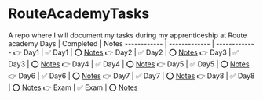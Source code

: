 # RouteAcademyTasks
A repo where I will document my tasks during my apprenticeship at Route academy 
Days | Completed | Notes
------------ | ------------- | -------------
👉 Day1 | ✅ Day1 | ⭕️ [Notes](https://github.com/RaheemAmer/RouteAcademyTasks/blob/main/Day1)
👉 Day2 | ✅ Day2 | ⭕️ [Notes](https://github.com/RaheemAmer/RouteAcademyTasks/blob/main/Day2)
👉 Day3 | ✅ Day3 | ⭕️ [Notes](https://github.com/RaheemAmer/RouteAcademyTasks/blob/main/Day3)
👉 Day4 | ✅ Day4 | ⭕️ [Notes](https://github.com/RaheemAmer/RouteAcademyTasks/blob/main/Day4)
👉 Day5 | ✅ Day5 | ⭕️ [Notes](https://github.com/RaheemAmer/RouteAcademyTasks/blob/main/Day5)
👉 Day6 | ✅ Day6 | ⭕️ [Notes](https://github.com/RaheemAmer/RouteAcademyTasks/blob/main/Day6)
👉 Day7 | ✅ Day7 | ⭕️ [Notes](https://github.com/RaheemAmer/RouteAcademyTasks/blob/main/Day7)
👉 Day8 | ✅ Day8 | ⭕️ [Notes](https://github.com/RaheemAmer/RouteAcademyTasks/blob/main/Day8)
👉 Exam | ✅ Exam | ⭕️ [Notes](https://github.com/RaheemAmer/RouteAcademyTasks/blob/main/Exam)

